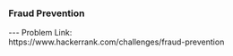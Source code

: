 <h3>Fraud Prevention</h3>
---
Problem Link:<br/>
https://www.hackerrank.com/challenges/fraud-prevention
